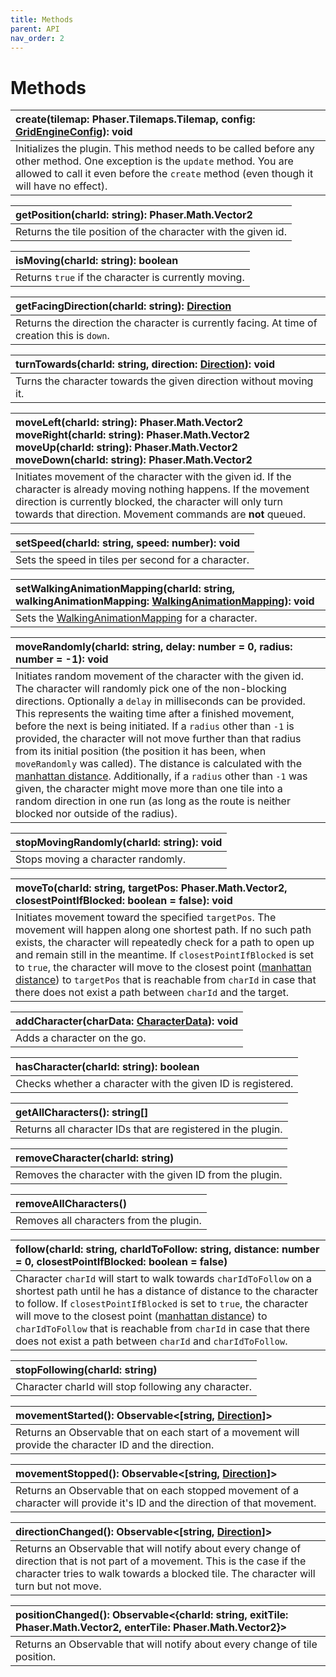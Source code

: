 ```yaml
---
title: Methods
parent: API
nav_order: 2
---
```


# Methods


| create(tilemap: Phaser.Tilemaps.Tilemap, config: [GridEngineConfig](./config/#gridengineconfig)): void |
|:-------------|
| Initializes the plugin. This method needs to be called before any other method. One exception is the `update` method. You are allowed to call it even before the `create` method (even though it will have no effect). |

| getPosition(charId: string): Phaser.Math.Vector2 |
|:-------------|
| Returns the tile position of the character with the given id. |

| isMoving(charId: string): boolean |
|:-------------|
| Returns `true` if the character is currently moving. |

| getFacingDirection(charId: string): [Direction](./config/#direction) |
|:-------------|
| Returns the direction the character is currently facing. At time of creation this is `down`. |

| turnTowards(charId: string, direction: [Direction](./config/#direction)): void |
|:-------------|
| Turns the character towards the given direction without moving it. |

| moveLeft(charId: string): Phaser.Math.Vector2<br />moveRight(charId: string): Phaser.Math.Vector2<br />moveUp(charId: string): Phaser.Math.Vector2<br />moveDown(charId: string): Phaser.Math.Vector2<br />|
|:-------------|
| Initiates movement of the character with the given id. If the character is already moving nothing happens. If the movement direction is currently blocked, the character will only turn towards that direction. Movement commands are __not__ queued. |

| setSpeed(charId: string, speed: number): void |
|:-------------|
| Sets the speed in tiles per second for a character. |

| setWalkingAnimationMapping(charId: string, walkingAnimationMapping: [WalkingAnimationMapping](./config/#walkinganimationmapping)): void |
|:-------------|
| Sets the [WalkingAnimationMapping](./config/#walkinganimationmapping) for a character. |

| moveRandomly(charId: string, delay: number = 0, radius: number = -1): void |
|:-------------|
| Initiates random movement of the character with the given id. The character will randomly pick one of the non-blocking directions. Optionally a `delay` in milliseconds can be provided. This represents the waiting time after a finished movement, before the next is being initiated. If a `radius` other than `-1` is provided, the character will not move further than that radius from its initial position (the position it has been, when `moveRandomly` was called). The distance is calculated with the [manhattan distance](https://en.wikipedia.org/wiki/Taxicab_geometry). Additionally, if a `radius` other than `-1` was given, the character might move more than one tile into a random direction in one run (as long as the route is neither blocked nor outside of the radius). |

| stopMovingRandomly(charId: string): void |
|:-------------|
| Stops moving a character randomly. |

| moveTo(charId: string, targetPos: Phaser.Math.Vector2, closestPointIfBlocked: boolean = false): void |
|:-------------|
| Initiates movement toward the specified `targetPos`. The movement will happen along one shortest path. If no such path exists, the character will repeatedly check for a path to open up and remain still in the meantime. If `closestPointIfBlocked` is set to `true`, the character will move to the closest point ([manhattan distance](https://en.wikipedia.org/wiki/Taxicab_geometry)) to `targetPos` that is reachable from `charId` in case that there does not exist a path between `charId` and the target. |

| addCharacter(charData: [CharacterData](./config/#characterdata)): void |
|:-------------|
| Adds a character on the go. |

| hasCharacter(charId: string): boolean |
|:-------------|
| Checks whether a character with the given ID is registered. |

| getAllCharacters(): string[] |
|:-------------|
| Returns all character IDs that are registered in the plugin. |

| removeCharacter(charId: string) |
|:-------------|
| Removes the character with the given ID from the plugin. |

| removeAllCharacters() |
|:-------------|
| Removes all characters from the plugin. |

| follow(charId: string, charIdToFollow: string, distance: number = 0, closestPointIfBlocked: boolean = false) |
|:-------------|
| Character `charId` will start to walk towards `charIdToFollow` on a shortest path until he has a distance of distance to the character to follow. If `closestPointIfBlocked` is set to `true`, the character will move to the closest point ([manhattan distance](https://en.wikipedia.org/wiki/Taxicab_geometry)) to `charIdToFollow` that is reachable from `charId` in case that there does not exist a path between `charId` and `charIdToFollow`. |

| stopFollowing(charId: string) |
|:-------------|
| Character charId will stop following any character. |

| movementStarted(): Observable<[string, [Direction](./config/#direction)]> |
|:-------------|
| Returns an Observable that on each start of a movement will provide the character ID and the direction. |

| movementStopped(): Observable<[string, [Direction](./config/#direction)]> |
|:-------------|
| Returns an Observable that on each stopped movement of a character will provide it's ID and the direction of that movement. |

| directionChanged(): Observable<[string, [Direction](./config/#direction)]> |
|:-------------|
| Returns an Observable that will notify about every change of direction that is not part of a movement. This is the case if the character tries to walk towards a blocked tile. The character will turn but not move. |

| positionChanged(): Observable<{charId: string, exitTile: Phaser.Math.Vector2, enterTile: Phaser.Math.Vector2}> |
|:-------------|
| Returns an Observable that will notify about every change of tile position. |
